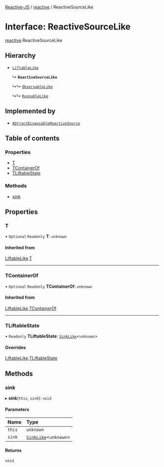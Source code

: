 [Reactive-JS](../README.md) / [reactive](../modules/reactive.md) / ReactiveSourceLike

# Interface: ReactiveSourceLike

[reactive](../modules/reactive.md).ReactiveSourceLike

## Hierarchy

- [`LiftableLike`](liftable.LiftableLike.md)

  ↳ **`ReactiveSourceLike`**

  ↳↳ [`ObservableLike`](observable.ObservableLike.md)

  ↳↳ [`RunnableLike`](runnable.RunnableLike.md)

## Implemented by

- [`AbtractDisposableReactiveSource`](../classes/reactive.AbtractDisposableReactiveSource.md)

## Table of contents

### Properties

- [T](reactive.ReactiveSourceLike.md#t)
- [TContainerOf](reactive.ReactiveSourceLike.md#tcontainerof)
- [TLiftableState](reactive.ReactiveSourceLike.md#tliftablestate)

### Methods

- [sink](reactive.ReactiveSourceLike.md#sink)

## Properties

### T

• `Optional` `Readonly` **T**: `unknown`

#### Inherited from

[LiftableLike](liftable.LiftableLike.md).[T](liftable.LiftableLike.md#t)

___

### TContainerOf

• `Optional` `Readonly` **TContainerOf**: `unknown`

#### Inherited from

[LiftableLike](liftable.LiftableLike.md).[TContainerOf](liftable.LiftableLike.md#tcontainerof)

___

### TLiftableState

• `Readonly` **TLiftableState**: [`SinkLike`](sink.SinkLike.md)<`unknown`\>

#### Overrides

[LiftableLike](liftable.LiftableLike.md).[TLiftableState](liftable.LiftableLike.md#tliftablestate)

## Methods

### sink

▸ **sink**(`this`, `sink`): `void`

#### Parameters

| Name | Type |
| :------ | :------ |
| `this` | `unknown` |
| `sink` | [`SinkLike`](sink.SinkLike.md)<`unknown`\> |

#### Returns

`void`
